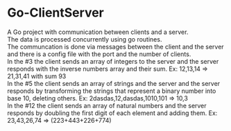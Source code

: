 # Go-ClientServer
A Go project with communication between clients and a server.\
The data is processed concurrently using go routines.\
The communcation is done via messages between the client and the server and there is a config file with the port and the number of clients.\
In the #3 the client sends an array of integers to the server and the server responds with the inverse numbers array and their sum. Ex:  12,13,14 => 21,31,41 with sum 93\
In the #5 the client sends an array of strings and the server and the server responds by transforming the strings that represent a binary number into base 10, deleting others. Ex: 2dasdas,12,dasdas,1010,101 => 10,3\
In the #12 the client sends an array of natural numbers and the server responds by doubling the first digit of each element and adding them. Ex: 23,43,26,74 => (223+443+226+774) 
